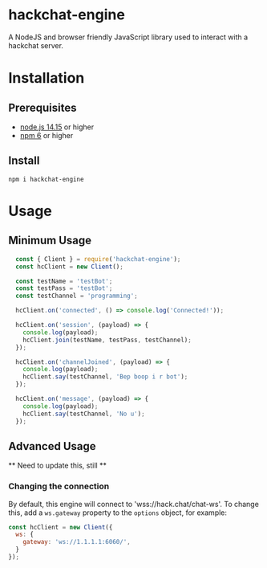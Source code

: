 # hackchat-engine

A NodeJS and browser friendly JavaScript library used to interact with a hackchat server.

# Installation

## Prerequisites

- [node.js 14.15](https://nodejs.org/en/download/package-manager/) or higher
- [npm 6](https://nodejs.org/en/download/package-manager/) or higher

## Install

`npm i hackchat-engine`

# Usage

## Minimum Usage

```javascript
  const { Client } = require('hackchat-engine');
  const hcClient = new Client();

  const testName = 'testBot';
  const testPass = 'testBot';
  const testChannel = 'programming';

  hcClient.on('connected', () => console.log('Connected!'));

  hcClient.on('session', (payload) => {
    console.log(payload);
    hcClient.join(testName, testPass, testChannel);
  });

  hcClient.on('channelJoined', (payload) => {
    console.log(payload);
    hcClient.say(testChannel, 'Bep boop i r bot');
  });

  hcClient.on('message', (payload) => {
    console.log(payload);
    hcClient.say(testChannel, 'No u');
  });
```

## Advanced Usage

** Need to update this, still **

### Changing the connection

By default, this engine will connect to 'wss://hack.chat/chat-ws'. To change this, add a `ws.gateway` property to the `options` object, for example:

```javascript
const hcClient = new Client({
  ws: {
    gateway: 'ws://1.1.1.1:6060/',
  }
});
```
